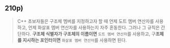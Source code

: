 ## 210p)
> C++ 초보자들은 구조체 멤버를 지정하고자 할 때 언제 도트 멤버 연산자를 사용하고, 언제 화살표 멤버 연산자를 사용하는지 자주 혼동한다. 그러나 그 규칙은 간단하다. **구조체 식별자가 구조체의 이름이면** ```도트 멤버 연산자```를 사용하고, 구**조체를 지시하는 포인터이면** ```화살표 멤버 연산자```를 사용하면 된다. 